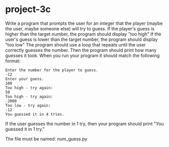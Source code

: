 # project-3c

Write a program that prompts the user for an integer that the player (maybe the user, maybe someone else) will try to guess. If the player's guess is higher than the target number, the program should display "too high" If the user's guess is lower than the target number, the program should display "too low" The program should use a loop that repeats until the user correctly guesses the number. Then the program should print how many guesses it took. When you run your program it should match the following format:

```
Enter the number for the player to guess.
-12
Enter your guess.
100
Too high - try again:
50
Too high - try again:
-2000
Too low - try again:
-12
You guessed it in 4 tries.
```

If the user guesses the number in 1 try, then your program should print "You guessed it in 1 try."

The file must be named: num_guess.py
